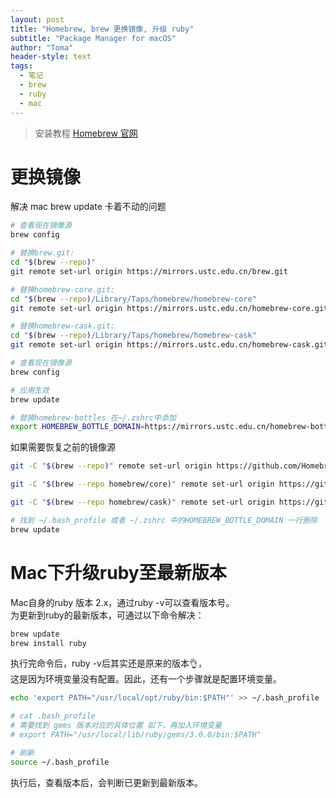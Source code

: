 ```yaml
---
layout: post
title: "Homebrew, brew 更换镜像, 升级 ruby"
subtitle: "Package Manager for macOS"
author: "Toma"
header-style: text
tags:
  - 笔记
  - brew
  - ruby
  - mac
---
```


> 安装教程 [Homebrew 官网](https://brew.sh/index_zh-cn.html)


# 更换镜像

解决 mac brew update 卡着不动的问题

```sh
# 查看现在镜像源
brew config

# 替换brew.git:
cd "$(brew --repo)"
git remote set-url origin https://mirrors.ustc.edu.cn/brew.git

# 替换homebrew-core.git:
cd "$(brew --repo)/Library/Taps/homebrew/homebrew-core"
git remote set-url origin https://mirrors.ustc.edu.cn/homebrew-core.git

# 替换homebrew-cask.git:
cd "$(brew --repo)/Library/Taps/homebrew/homebrew-cask"
git remote set-url origin https://mirrors.ustc.edu.cn/homebrew-cask.git

# 查看现在镜像源
brew config

# 应用生效
brew update

# 替换homebrew-bottles 在~/.zshrc中添加
export HOMEBREW_BOTTLE_DOMAIN=https://mirrors.ustc.edu.cn/homebrew-bottles

```


如果需要恢复之前的镜像源

```sh
git -C "$(brew --repo)" remote set-url origin https://github.com/Homebrew/brew.git

git -C "$(brew --repo homebrew/core)" remote set-url origin https://github.com/Homebrew/homebrew-core.git

git -C "$(brew --repo homebrew/cask)" remote set-url origin https://github.com/Homebrew/homebrew-cask.git

# 找到 ~/.bash_profile 或者 ~/.zshrc 中的HOMEBREW_BOTTLE_DOMAIN 一行删除
brew update
```

# Mac下升级ruby至最新版本

Mac自身的ruby 版本 2.x，通过ruby -v可以查看版本号。<br />
为更新到ruby的最新版本，可通过以下命令解决：

```sh
brew update
brew install ruby
```

执行完命令后，ruby -v后其实还是原来的版本👌，<br />
这是因为环境变量没有配置。因此，还有一个步骤就是配置环境变量。

```sh
echo 'export PATH="/usr/local/opt/ruby/bin:$PATH"' >> ~/.bash_profile

# cat .bash_profile
# 需要找到 gems 版本对应的具体位置 如下，再加入环境变量
# export PATH="/usr/local/lib/ruby/gems/3.0.0/bin:$PATH"

# 刷新
source ~/.bash_profile
```

执行后，查看版本后，会判断已更新到最新版本。